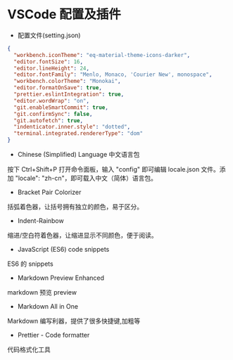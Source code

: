 # VSCode 配置及插件

- 配置文件(setting.json)

```json
{
  "workbench.iconTheme": "eq-material-theme-icons-darker",
  "editor.fontSize": 16,
  "editor.lineHeight": 24,
  "editor.fontFamily": "Menlo, Monaco, 'Courier New', monospace",
  "workbench.colorTheme": "Monokai",
  "editor.formatOnSave": true,
  "prettier.eslintIntegration": true,
  "editor.wordWrap": "on",
  "git.enableSmartCommit": true,
  "git.confirmSync": false,
  "git.autofetch": true,
  "indenticator.inner.style": "dotted",
  "terminal.integrated.rendererType": "dom"
}
```

- Chinese (Simplified) Language 中文语言包

按下 Ctrl+Shift+P 打开命令面板，输入 "config" 即可编辑 locale.json 文件。添加 "locale": "zh-cn"，即可载入中文（简体）语言包。

- Bracket Pair Colorizer

括弧着色器，让括号拥有独立的颜色，易于区分。

- Indent-Rainbow

缩进/空白符着色器，让缩进显示不同颜色，便于阅读。

- JavaScript (ES6) code snippets

ES6 的 snippets

- Markdown Preview Enhanced

markdown 预览 preview

- Markdown All in One

Markdown 编写利器，提供了很多快捷键,加粗等

- Prettier - Code formatter

代码格式化工具

